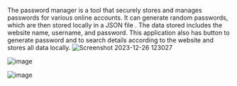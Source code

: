 The password manager is a tool that securely stores and manages passwords for various online accounts. It can generate random passwords, which are then stored locally in a JSON file . The data stored includes the website name, username, and password. This application also has button to generate password and to search details according to the website and stores all data locally. 
![Screenshot 2023-12-26 123027](https://github.com/Shankhosuvro-G/Password-Manager/assets/98182979/c00301bf-4b3e-4973-85dc-85304865ddf6)

![image](https://github.com/Shankhosuvro-G/Password-Manager/assets/98182979/21b0c844-dbe5-4d88-9846-0590071496ca)

![image](https://github.com/Shankhosuvro-G/Password-Manager/assets/98182979/ba98b518-b926-46e3-a6c2-3193c224a3fc)



